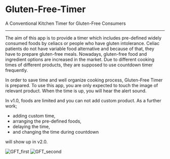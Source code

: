 # Gluten-Free-Timer
A Conventional Kitchen Timer for Gluten-Free Consumers

--------------------------------------------------------

The aim of this app is to provide a timer which includes pre-defined widely consumed foods by celiacs or people who have gluten intolerance. Celiac patients do not have variable food alternative and because of that, they have to prepare gluten-free meals. Nowadays, gluten-free food and ingredient options are increased in the market. Due to different cooking times of different products, they are supposed to use countdown timer frequently. 

In order to save time and well organize cooking process, Gluten-Free Timer is prepared. To use this app, you are only expected to touch the image of relevant product. When the time is up, you will hear the alert sound. 

In v1.0, foods are limited and you can not add custom product. As a further work; 
 - adding custom time, 
 - arranging the pre-defined foods,
 - delaying the time,
 - and changing the time during countdown
 
 will show up in v2.0.

![GFT_first](https://user-images.githubusercontent.com/77022411/202465684-bf038147-4b5d-4623-b809-382b06f83eaf.png)
![GFT_second](https://user-images.githubusercontent.com/77022411/202465701-fc257682-68f7-4fd6-9692-0a59920f224d.png)
